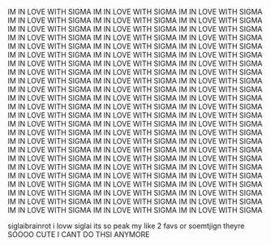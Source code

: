 IM IN LOVE WITH SIGMA IM IN LOVE WITH SIGMA IM IN LOVE WITH SIGMA IM IN LOVE WITH SIGMA IM IN LOVE WITH SIGMA IM IN LOVE WITH SIGMA IM IN LOVE WITH SIGMA IM IN LOVE WITH SIGMA IM IN LOVE WITH SIGMA IM IN LOVE WITH SIGMA IM IN LOVE WITH SIGMA IM IN LOVE WITH SIGMA IM IN LOVE WITH SIGMA IM IN LOVE WITH SIGMA IM IN LOVE WITH SIGMA IM IN LOVE WITH SIGMA IM IN LOVE WITH SIGMA IM IN LOVE WITH SIGMA IM IN LOVE WITH SIGMA IM IN LOVE WITH SIGMA IM IN LOVE WITH SIGMA IM IN LOVE WITH SIGMA IM IN LOVE WITH SIGMA IM IN LOVE WITH SIGMA IM IN LOVE WITH SIGMA IM IN LOVE WITH SIGMA IM IN LOVE WITH SIGMA IM IN LOVE WITH SIGMA IM IN LOVE WITH SIGMA IM IN LOVE WITH SIGMA IM IN LOVE WITH SIGMA IM IN LOVE WITH SIGMA IM IN LOVE WITH SIGMA IM IN LOVE WITH SIGMA IM IN LOVE WITH SIGMA IM IN LOVE WITH SIGMA IM IN LOVE WITH SIGMA IM IN LOVE WITH SIGMA IM IN LOVE WITH SIGMA IM IN LOVE WITH SIGMA IM IN LOVE WITH SIGMA IM IN LOVE WITH SIGMA IM IN LOVE WITH SIGMA IM IN LOVE WITH SIGMA IM IN LOVE WITH SIGMA IM IN LOVE WITH SIGMA IM IN LOVE WITH SIGMA IM IN LOVE WITH SIGMA IM IN LOVE WITH SIGMA IM IN LOVE WITH SIGMA IM IN LOVE WITH SIGMA IM IN LOVE WITH SIGMA IM IN LOVE WITH SIGMA IM IN LOVE WITH SIGMA IM IN LOVE WITH SIGMA IM IN LOVE WITH SIGMA IM IN LOVE WITH SIGMA IM IN LOVE WITH SIGMA IM IN LOVE WITH SIGMA IM IN LOVE WITH SIGMA IM IN LOVE WITH SIGMA IM IN LOVE WITH SIGMA IM IN LOVE WITH SIGMA IM IN LOVE WITH SIGMA IM IN LOVE WITH SIGMA IM IN LOVE WITH SIGMA IM IN LOVE WITH SIGMA IM IN LOVE WITH SIGMA IM IN LOVE WITH SIGMA IM IN LOVE WITH SIGMA IM IN LOVE WITH SIGMA IM IN LOVE WITH SIGMA

siglaibrainrot i lovw siglai its so peak my like 2 favs or soemtjign theyre SOOOO CUTE I CANT DO THSI ANYMORE

